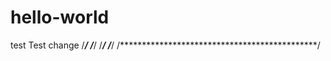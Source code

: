 # hello-world
test
Test change
/*********************************************/
/*********************************************/
/*********************************************/
/*********************************************/
/*********************************************/
